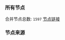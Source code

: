 ### 所有节点
合并节点总数: `1597`
[节点链接](https://raw.githubusercontent.com/rzhy1/11/master/sub/sub_merge_base64.txt)

### 节点来源